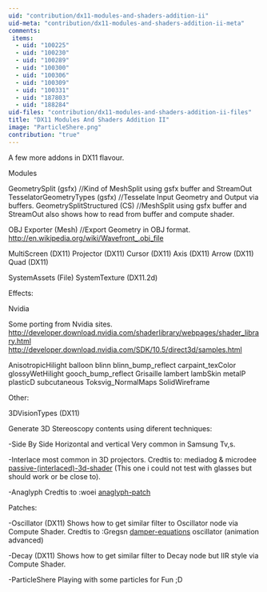 ```yaml
---
uid: "contribution/dx11-modules-and-shaders-addition-ii"
uid-meta: "contribution/dx11-modules-and-shaders-addition-ii-meta"
comments: 
 items: 
  - uid: "100225"
  - uid: "100230"
  - uid: "100289"
  - uid: "100300"
  - uid: "100306"
  - uid: "100309"
  - uid: "100331"
  - uid: "187803"
  - uid: "188284"
uid-files: "contribution/dx11-modules-and-shaders-addition-ii-files"
title: "DX11 Modules And Shaders Addition II"
image: "ParticleShere.png"
contribution: "true"
---
```


A few  more addons in DX11 flavour.

Modules

GeometrySplit (gsfx)
//Kind of MeshSplit using gsfx buffer and StreamOut
TesselatorGeometryTypes (gsfx) 
//Tesselate Input Geometry and Output via buffers.
GeometrySplitStructured (CS) 
//MeshSplit using gsfx buffer and StreamOut also shows how to read from buffer and compute shader.

OBJ Exporter (Mesh) 
//Export Geometry in OBJ format. 
http://en.wikipedia.org/wiki/Wavefront_.obj_file

MultiScreen (DX11)
Projector (DX11)
Cursor (DX11)
Axis (DX11)
Arrow (DX11)
Quad (DX11)

SystemAssets (File)
SystemTexture (DX11.2d)

Effects:

Nvidia 

Some porting from Nvidia sites.
http://developer.download.nvidia.com/shaderlibrary/webpages/shader_library.html
http://developer.download.nvidia.com/SDK/10.5/direct3d/samples.html

AnisotropicHilight
balloon
blinn
blinn_bump_reflect
carpaint_texColor
glossyWetHilight
gooch_bump_reflect
Grisaille
lambert
lambSkin
metalP
plasticD
subcutaneous
Toksvig_NormalMaps
SolidWireframe


Other:

3DVisionTypes (DX11)

Generate 3D Stereoscopy contents using diferent techniques: 

-Side By Side Horizontal and vertical 
Very common in Samsung Tv,s.

-Interlace most common in 3D projectors.
Credtis to: mediadog & microdee 
[passive-(interlaced)-3d-shader](https://discourse.vvvv.org/t/passive-(interlaced)-3d-shader)
(This one i could not test with glasses but should work or be close to).

-Anaglyph
Credtis to :woei
[anaglyph-patch](https://discourse.vvvv.org/t/anaglyph-patch)

Patches:

-Oscillator (DX11)
Shows how to get similar filter to Oscillator node via Compute Shader.
Credtis to :Gregsn
[damper-equations](https://discourse.vvvv.org/t/damper-equations)
<span class="node">oscillator (animation advanced)</span>


-Decay (DX11)
Shows how to get similar filter to Decay node but IIR style via Compute Shader.

-ParticleShere 
Playing with some particles for Fun ;D 